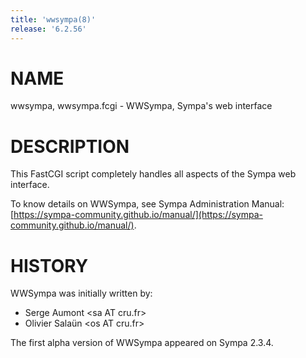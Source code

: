 ```yaml
---
title: 'wwsympa(8)'
release: '6.2.56'
---
```


# NAME 

wwsympa, wwsympa.fcgi - WWSympa, Sympa's web interface 

# DESCRIPTION 

This FastCGI script completely handles all aspects of the Sympa web interface.

To know details on WWSympa, see Sympa Administration Manual:
[https://sympa-community.github.io/manual/](https://sympa-community.github.io/manual/).

# HISTORY

WWSympa was initially written by:

- Serge Aumont &lt;sa AT cru.fr> 
- Olivier Salaün &lt;os AT cru.fr> 

The first alpha version of WWSympa appeared on Sympa 2.3.4.
